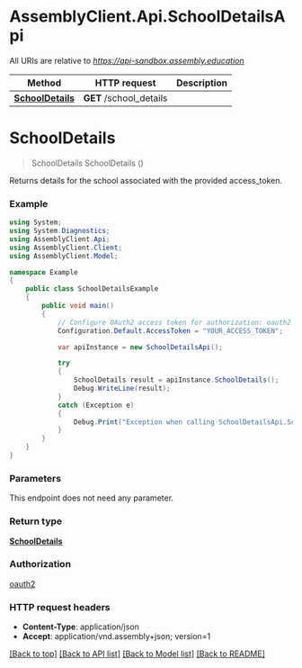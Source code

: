 # AssemblyClient.Api.SchoolDetailsApi

All URIs are relative to *https://api-sandbox.assembly.education*

Method | HTTP request | Description
------------- | ------------- | -------------
[**SchoolDetails**](SchoolDetailsApi.md#schooldetails) | **GET** /school_details | 


<a name="schooldetails"></a>
# **SchoolDetails**
> SchoolDetails SchoolDetails ()



Returns details for the school associated with the provided access_token.

### Example
```csharp
using System;
using System.Diagnostics;
using AssemblyClient.Api;
using AssemblyClient.Client;
using AssemblyClient.Model;

namespace Example
{
    public class SchoolDetailsExample
    {
        public void main()
        {
            // Configure OAuth2 access token for authorization: oauth2
            Configuration.Default.AccessToken = "YOUR_ACCESS_TOKEN";

            var apiInstance = new SchoolDetailsApi();

            try
            {
                SchoolDetails result = apiInstance.SchoolDetails();
                Debug.WriteLine(result);
            }
            catch (Exception e)
            {
                Debug.Print("Exception when calling SchoolDetailsApi.SchoolDetails: " + e.Message );
            }
        }
    }
}
```

### Parameters
This endpoint does not need any parameter.

### Return type

[**SchoolDetails**](SchoolDetails.md)

### Authorization

[oauth2](../README.md#oauth2)

### HTTP request headers

 - **Content-Type**: application/json
 - **Accept**: application/vnd.assembly+json; version=1

[[Back to top]](#) [[Back to API list]](../README.md#documentation-for-api-endpoints) [[Back to Model list]](../README.md#documentation-for-models) [[Back to README]](../README.md)

